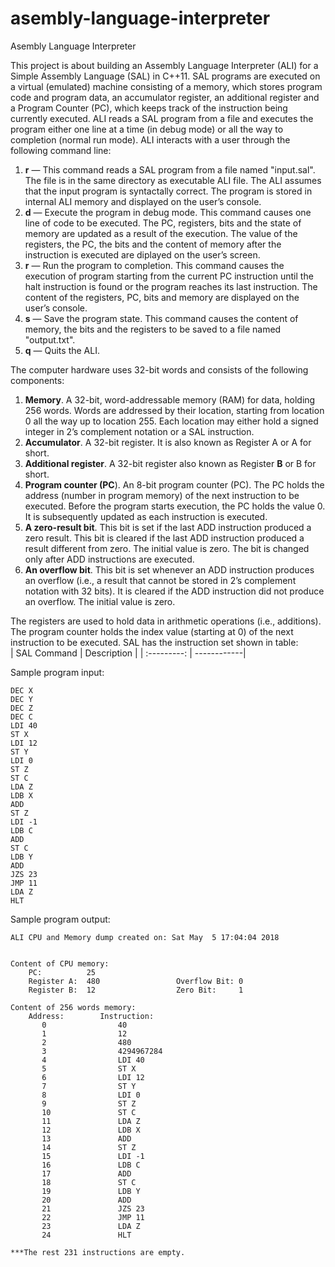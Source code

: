 # asembly-language-interpreter
Asembly Language Interpreter

This project is about building an Assembly Language Interpreter (ALI) for a Simple Assembly Language (SAL) in C++11. SAL programs are executed on a virtual (emulated) machine consisting of a memory, which stores program code and program data, an accumulator register, an additional register and a Program Counter (PC), which keeps track of the instruction being currently executed. ALI reads a SAL program from a file and executes the program either one line at a time (in debug mode) or all the way to completion (normal run mode). ALI interacts with a user through the following command line:
1. **r** — This command reads a SAL program from a file named "input.sal". The file is in the same directory as executable ALI file. The ALI assumes that the input program is syntactally correct. The program is stored in internal ALI memory and displayed on the user’s console.
2. **d** — Execute the program in debug mode. This command causes one line of code to be executed. The PC, registers, bits and the state of memory are updated as a result of the execution. The value of the registers, the PC, the bits and the content of memory after the instruction is executed are diplayed on the user’s screen.
3. **r** — Run the program to completion. This command causes the execution of program starting from the current PC instruction until the halt instruction is found or the program reaches its last instruction. The content of the registers, PC, bits and memory are displayed on the user’s console.
4. **s** — Save the program state. This command causes the content of memory, the bits and the registers to be saved to a file named "output.txt".
5. **q** — Quits the ALI.

The computer hardware uses 32-bit words and consists of the following components:
1. **Memory**. A 32-bit, word-addressable memory (RAM) for data, holding 256 words. Words are addressed by their location, starting from location 0 all the way up to location 255. Each location may either hold a signed integer in 2’s complement notation or a SAL instruction.
2. **Accumulator**. A 32-bit register. It is also known as Register A or A for short.
3. **Additional register**. A 32-bit register also known as Register **B** or B for short.
4. **Program counter (PC**). An 8-bit program counter (PC). The PC holds the address (number in program memory) of the next instruction to be executed. Before the program starts execution, the PC holds the value 0. It is subsequently updated as each instruction is executed.
5. **A zero-result bit**. This bit is set if the last ADD instruction produced a zero result. This bit is cleared if the last ADD instruction produced a result different from zero. The initial value is zero. The bit is changed only after ADD instructions are executed.
6. **An overflow bit**. This bit is set whenever an ADD instruction produces an overflow (i.e., a result that cannot be stored in 2’s complement notation with 32 bits). It is cleared if the ADD instruction did not produce an overflow. The initial value is zero.

The registers are used to hold data in arithmetic operations (i.e., additions). The program counter holds the index value (starting at 0) of the next instruction to be executed. SAL has the instruction set shown in table:  
| SAL Command | Description |
| :---------: | ------------|


Sample program input:
```
DEC X
DEC Y
DEC Z
DEC C
LDI 40
ST X
LDI 12
ST Y
LDI 0
ST Z
ST C
LDA Z
LDB X
ADD
ST Z
LDI -1
LDB C
ADD
ST C
LDB Y
ADD
JZS 23
JMP 11
LDA Z
HLT
```

Sample program output:
```
ALI CPU and Memory dump created on: Sat May  5 17:04:04 2018


Content of CPU memory:
    PC:          25
    Register A:  480                 Overflow Bit: 0    
    Register B:  12                  Zero Bit:     1    

Content of 256 words memory:
    Address:        Instruction:   
       0                40         
       1                12         
       2                480        
       3                4294967284 
       4                LDI 40     
       5                ST X       
       6                LDI 12     
       7                ST Y       
       8                LDI 0      
       9                ST Z       
       10               ST C       
       11               LDA Z      
       12               LDB X      
       13               ADD        
       14               ST Z       
       15               LDI -1     
       16               LDB C      
       17               ADD        
       18               ST C       
       19               LDB Y      
       20               ADD        
       21               JZS 23     
       22               JMP 11     
       23               LDA Z      
       24               HLT        

***The rest 231 instructions are empty.
```